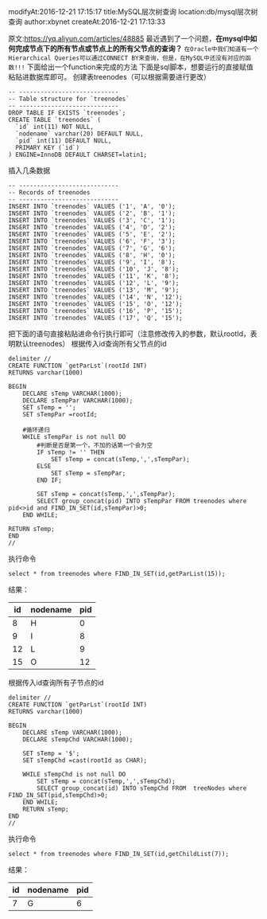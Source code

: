 modifyAt:2016-12-21 17:15:17
title:MySQL层次树查询
location:db/mysql层次树查询
author:xbynet
createAt:2016-12-21 17:13:33

原文:https://yq.aliyun.com/articles/48885
最近遇到了一个问题，**在mysql中如何完成节点下的所有节点或节点上的所有父节点的查询？**
`在Oracle中我们知道有一个Hierarchical Queries可以通过CONNECT BY来查询，但是，在MySQL中还没有对应的函数!!!`
下面给出一个function来完成的方法
下面是sql脚本，想要运行的直接赋值粘贴进数据库即可。
创建表treenodes（可以根据需要进行更改）
```
-- ---------------------------- 
-- Table structure for `treenodes` 
-- ---------------------------- 
DROP TABLE IF EXISTS `treenodes`; 
CREATE TABLE `treenodes` ( 
  `id` int(11) NOT NULL, 
  `nodename` varchar(20) DEFAULT NULL, 
  `pid` int(11) DEFAULT NULL, 
  PRIMARY KEY (`id`) 
) ENGINE=InnoDB DEFAULT CHARSET=latin1;
```
插入几条数据
```
-- ---------------------------- 
-- Records of treenodes 
-- ---------------------------- 
INSERT INTO `treenodes` VALUES ('1', 'A', '0'); 
INSERT INTO `treenodes` VALUES ('2', 'B', '1'); 
INSERT INTO `treenodes` VALUES ('3', 'C', '1'); 
INSERT INTO `treenodes` VALUES ('4', 'D', '2'); 
INSERT INTO `treenodes` VALUES ('5', 'E', '2'); 
INSERT INTO `treenodes` VALUES ('6', 'F', '3'); 
INSERT INTO `treenodes` VALUES ('7', 'G', '6'); 
INSERT INTO `treenodes` VALUES ('8', 'H', '0'); 
INSERT INTO `treenodes` VALUES ('9', 'I', '8'); 
INSERT INTO `treenodes` VALUES ('10', 'J', '8'); 
INSERT INTO `treenodes` VALUES ('11', 'K', '8'); 
INSERT INTO `treenodes` VALUES ('12', 'L', '9'); 
INSERT INTO `treenodes` VALUES ('13', 'M', '9'); 
INSERT INTO `treenodes` VALUES ('14', 'N', '12'); 
INSERT INTO `treenodes` VALUES ('15', 'O', '12'); 
INSERT INTO `treenodes` VALUES ('16', 'P', '15'); 
INSERT INTO `treenodes` VALUES ('17', 'Q', '15');
```
把下面的语句直接粘贴进命令行执行即可（注意修改传入的参数，默认rootId，表明默认treenodes）
根据传入id查询所有父节点的id
```
delimiter // 
CREATE FUNCTION `getParLst`(rootId INT)
RETURNS varchar(1000) 

BEGIN
	DECLARE sTemp VARCHAR(1000);
	DECLARE sTempPar VARCHAR(1000); 
	SET sTemp = ''; 
	SET sTempPar =rootId; 
	
	#循环递归
	WHILE sTempPar is not null DO 
		#判断是否是第一个，不加的话第一个会为空
		IF sTemp != '' THEN
			SET sTemp = concat(sTemp,',',sTempPar);
		ELSE
			SET sTemp = sTempPar;
		END IF;

		SET sTemp = concat(sTemp,',',sTempPar); 
		SELECT group_concat(pid) INTO sTempPar FROM treenodes where pid<>id and FIND_IN_SET(id,sTempPar)>0; 
	END WHILE; 
	
RETURN sTemp; 
END
//
```
执行命令
```
select * from treenodes where FIND_IN_SET(id,getParList(15));
```

结果：

|id	|nodename	|pid|
| -------- | -------- | -------- |
|8	|H	|0|
|9	|I	|8|
|12	|L	|9|
|15	|O	|12|

根据传入id查询所有子节点的id

```
delimiter // 
CREATE FUNCTION `getParLst`(rootId INT)
RETURNS varchar(1000) 

BEGIN
	DECLARE sTemp VARCHAR(1000);
    DECLARE sTempChd VARCHAR(1000);

    SET sTemp = '$';
    SET sTempChd =cast(rootId as CHAR);

    WHILE sTempChd is not null DO
    	SET sTemp = concat(sTemp,',',sTempChd);
        SELECT group_concat(id) INTO sTempChd FROM  treeNodes where FIND_IN_SET(pid,sTempChd)>0;
   	END WHILE;
    RETURN sTemp; 
END
//
```
执行命令

```
select * from treenodes where FIND_IN_SET(id,getChildList(7));
```

结果：

|id	|nodename	|pid|
| -------- | -------- | -------- |
|7	|G	|6|
